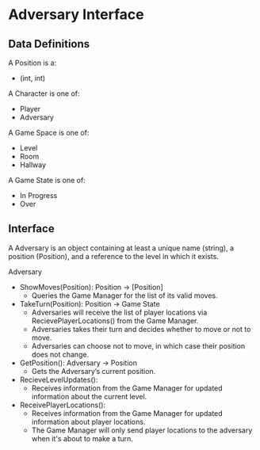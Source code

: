 # Adversary Interface

## Data Definitions

A Position is a:
- (int, int) <br>

A Character is one of:
- Player
- Adversary <br>

A Game Space is one of:
- Level
- Room
- Hallway <br>

A Game State is one of:
- In Progress
- Over <br>

## Interface

A Adversary is an object containing at least a unique name (string), a position (Position), and a reference to the level in which it exists.

Adversary
- ShowMoves(Position): Position -> [Position]
  - Queries the Game Manager for the list of its valid moves.
- TakeTurn(Position): Position -> Game State
  - Adversaries will receive the list of player locations via RecievePlayerLocations() from the Game Manager.
  - Adversaries takes their turn and decides whether to move or not to move.
  - Adversaries can choose not to move, in which case their position does not change.
- GetPosition(): Adversary -> Position
  - Gets the Adversary’s current position.
- RecieveLevelUpdates():
  - Receives information from the Game Manager for updated information about the current level. 
- ReceivePlayerLocations():
  - Receives information from the Game Manager for updated information about player locations.
  - The Game Manager will only send player locations to the adversary when it's about to make a turn.
